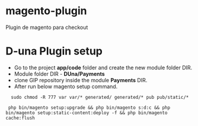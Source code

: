 # magento-plugin
Plugin de magento para checkout

# D-una Plugin setup

 - Go to the project **app/code** folder and create the new module folder DIR.
 - Module folder DIR - **DUna/Payments**
 - clone GIP repository inside the module **Payments** DIR.
 - After run below magento setup command.

  ```
    sudo chmod -R 777 var var/* generated/ generated/* pub pub/static/*
  ```

  ```
   php bin/magento setup:upgrade && php bin/magento s:d:c && php bin/magento setup:static-content:deploy -f && php bin/magento cache:flush
  ```
  